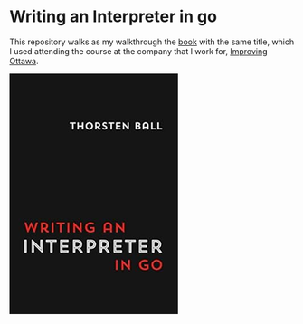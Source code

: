 # Writing an Interpreter in go

This repository walks as my walkthrough the [book](https://www.amazon.ca/dp/3982016118) with the same title, which
I used attending the course at the company that I work for, [Improving Ottawa](https://www.improving.com/locations/ottawa/?region=ca).

[![Book Cover](images/book-cover.jpg)](https://interpreterbook.com/)